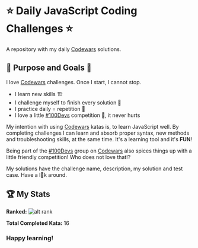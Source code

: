 # ⭐ Daily JavaScript Coding Challenges ⭐

A repository with my daily [Codewars](https://codewars.com) solutions.<br>

## 🔎 Purpose and Goals 🥅

I love [Codewars](https://codewars.com) challenges. Once I start, I cannot stop.
* I learn new skills 🏗️
* I challenge myself to finish every solution 🎯
* I practice daily = repetition 💪
* I love a little [#100Devs](https://twitter.com/hashtag/100Devs) competition 🏁, it never hurts


My intention with using [Codewars](https://codewars.com) katas is, to learn JavaScript well. By completing challenges I can learn and absorb proper syntax, new methods and troubleshooting skills, at the same time. It's a learning tool and it's **FUN**!

Being part of the [#100Devs](https://twitter.com/hashtag/100Devs) group on [Codewars](https://codewars.com) also spices things up with a little friendly competition! Who does not love that!?

My solutions have the challenge name, description, my solution and test case. Have a l👀k around.

## 🏆 My Stats

**Ranked:** ![alt rank](https://www.codewars.com/users/pitchblack_84/badges/micro)

**Total Completed Kata:** 16

### Happy learning!